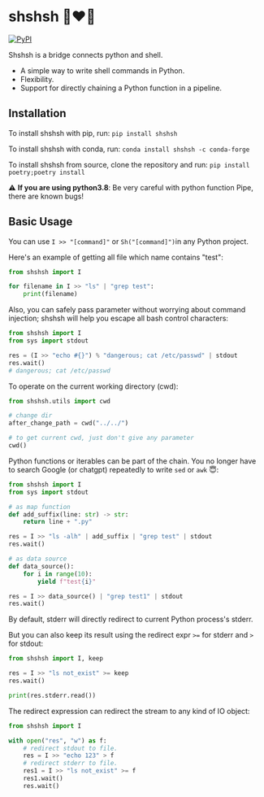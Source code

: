 # shshsh 🐍❤️🐚
[![PyPI](https://img.shields.io/badge/python-3.8%7C3.9%7C3.10%7C3.11-blue.svg)](https://pypi.org/project/shshsh/)

Shshsh is a bridge connects python and shell.
- A simple way to write shell commands in Python.
- Flexibility.
- Support for directly chaining a Python function in a pipeline.

## Installation
To install shshsh with pip, run: `pip install shshsh`

To install shshsh with conda, run: `conda install shshsh -c conda-forge`

To install shshsh from source, clone the repository and run: `pip install poetry;poetry install`

⚠️ **If you are using python3.8**: Be very careful with python function Pipe, there are known bugs!

## Basic Usage
You can use `I >> "[command]"` or `Sh("[command]")`in any Python project.

Here's an example of getting all file which name contains "test":
```python
from shshsh import I

for filename in I >> "ls" | "grep test":
    print(filename)

```

Also, you can safely pass parameter without worrying about command injection; shshsh will help you escape all bash control characters:
```python
from shshsh import I
from sys import stdout

res = (I >> "echo #{}") % "dangerous; cat /etc/passwd" | stdout
res.wait()
# dangerous; cat /etc/passwd

```

To operate on the current working directory (cwd):
```python
from shshsh.utils import cwd

# change dir
after_change_path = cwd("../../")

# to get current cwd, just don't give any parameter
cwd()

```

Python functions or iterables can be part of the chain. You no longer have to search Google (or chatgpt) repeatedly to write `sed` or `awk` 😇:
```python
from shshsh import I
from sys import stdout

# as map function
def add_suffix(line: str) -> str:
    return line + ".py"

res = I >> "ls -alh" | add_suffix | "grep test" | stdout
res.wait()

# as data source
def data_source():
    for i in range(10):
        yield f"test{i}"

res = I >> data_source() | "grep test1" | stdout
res.wait()

```

By default, stderr will directly redirect to current Python process's stderr. 

But you can also keep its result using the redirect expr `>=` for stderr and `>` for stdout:

```python
from shshsh import I, keep

res = I >> "ls not_exist" >= keep
res.wait()

print(res.stderr.read())

```

The redirect expression can redirect the stream to any kind of IO object:
```python
from shshsh import I

with open("res", "w") as f:
    # redirect stdout to file.
    res = I >> "echo 123" > f
    # redirect stderr to file.
    res1 = I >> "ls not_exist" >= f
    res1.wait()
    res.wait()

```
